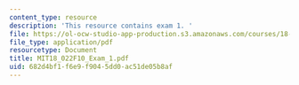 ```yaml
---
content_type: resource
description: 'This resource contains exam 1. '
file: https://ol-ocw-studio-app-production.s3.amazonaws.com/courses/18-022-calculus-of-several-variables-fall-2010/682d4bf1f6e9f9045dd0ac51de05b8af_MIT18_022F10_Exam_1.pdf
file_type: application/pdf
resourcetype: Document
title: MIT18_022F10_Exam_1.pdf
uid: 682d4bf1-f6e9-f904-5dd0-ac51de05b8af
---
```

